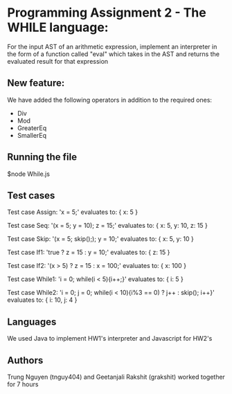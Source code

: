 # Programming Assignment 2 - The WHILE language:

For the input AST of an arithmetic expression, implement an interpreter in the form of a function called "eval" which takes in the AST  and returns the evaluated result for that expression

## New feature: 

We have added the following operators in addition to the required ones:
- Div
- Mod
- GreaterEq
- SmallerEq

## Running the file

$node While.js

## Test cases

Test case Assign: 'x = 5;' evaluates to:  { x: 5 } 

Test case Seq: '(x = 5; y = 10); z = 15;' evaluates to:  { x: 5, y: 10, z: 15 } 

Test case Skip: '(x = 5; skip();); y = 10;' evaluates to:  { x: 5, y: 10 }

Test case If1: 'true ? z = 15 : y = 10;' evaluates to:  { z: 15 }

Test case If2: '(x > 5) ? z = 15 : x = 100;' evaluates to:  { x: 100 }

Test case While1: 'i = 0; while(i < 5){i++;}' evaluates to:  { i: 5 }

Test case While2: 'i = 0; j = 0; while(i < 10){i\%3 == 0) ? j++ : skip(); i++}' evaluates to:  { i: 10, j: 4 }

## Languages

We used Java to implement HW1's interpreter and Javascript for HW2's

## Authors
Trung Nguyen (tnguy404) and Geetanjali Rakshit (grakshit) worked together for 7 hours
